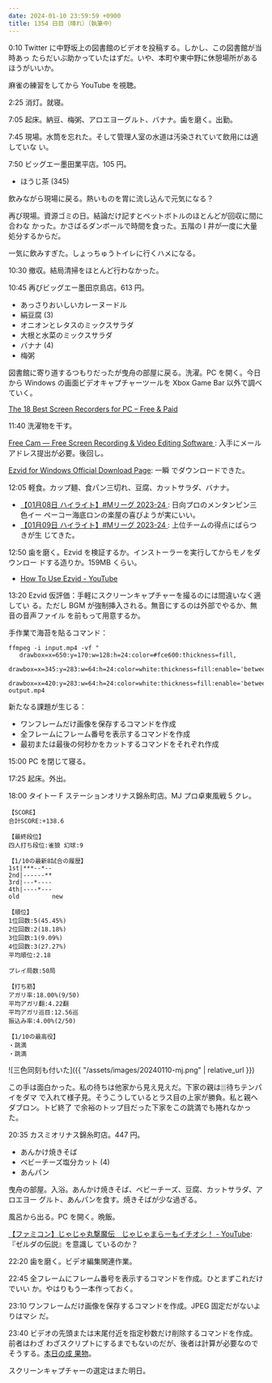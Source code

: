 ```yaml
---
date: 2024-01-10 23:59:59 +0900
title: 1354 日目（晴れ）（執筆中）
---
```


0:10 Twitter に中野坂上の図書館のビデオを投稿する。しかし、この図書館が当時あっ
たらだいぶ助かっていたはずだ。いや、本町や東中野に休憩場所があるほうがいいか。

麻雀の練習をしてから YouTube を視聴。

2:25 消灯。就寝。

7:05 起床。納豆、梅粥、アロエヨーグルト、バナナ。歯を磨く。出勤。

7:45 現場。水筒を忘れた。そして管理人室の水道は汚染されていて飲用には適していな
い。

7:50 ビッグエー墨田業平店。105 円。

* ほうじ茶 (345)

飲みながら現場に戻る。熱いものを胃に流し込んで元気になる？

再び現場。資源ゴミの日。結論だけ記すとペットボトルのほとんどが回収に間に合わな
かった。かさばるダンボールで時間を食った。五階の I 井が一度に大量処分するからだ。

一気に飲みすぎた。しょっちゅうトイレに行くハメになる。

10:30 撤収。結局清掃をほとんど行わなかった。

10:45 再びビッグエー墨田京島店。613 円。

* あっさりおいしいカレーヌードル
* 絹豆腐 (3)
* オニオンとレタスのミックスサラダ
* 大根と水菜のミックスサラダ
* バナナ (4)
* 梅粥

図書館に寄り道するつもりだったが曳舟の部屋に戻る。洗濯。PC を開く。今日から
Windows の画面ビデオキャプチャーツールを Xbox Game Bar 以外で調べていく。

[The 18 Best Screen Recorders for PC – Free & Paid
](https://www.ispringsolutions.com/blog/10-best-screen-recording-software-for-windows-free-and-paid)

11:40 洗濯物を干す。

[Free Cam — Free Screen Recording & Video Editing Software
](https://www.freescreenrecording.com/): 入手にメールアドレス提出が必要。後回し。

[Ezvid for Windows Official Download Page](https://www.ezvid.com/download): 一瞬
でダウンロードできた。

12:05 軽食。カップ麺、食パン三切れ、豆腐、カットサラダ、バナナ。

* [【01月08日 ハイライト】#Mリーグ 2023-24
  ](https://www.youtube.com/watch?v=QjTAuK3P_Ug): 日向プロのメンタンピン三色イー
  ペーコー海底ロンの楽屋の喜びようが実にいい。
* [【01月09日 ハイライト】#Mリーグ 2023-24
  ](https://www.youtube.com/watch?v=bbnMCMYZ6So): 上位チームの得点にばらつきが生
  じてきた。

12:50 歯を磨く。Ezvid を検証するか。インストーラーを実行してからモノをダウンロー
ドする造りか。159MB くらい。

* [How To Use Ezvid - YouTube](https://www.youtube.com/watch?v=CyJGcATaCs0)

13:20 Ezvid 仮評価：手軽にスクリーンキャプチャーを撮るのには間違いなく適してい
る。ただし BGM が強制挿入される。無音にするのは外部でやるか、無音の音声ファイル
を前もって用意するか。

手作業で海苔を貼るコマンド：

```console
ffmpeg -i input.mp4 -vf "
   drawbox=x=650:y=170:w=128:h=24:color=#fce600:thickness=fill,
   drawbox=x=345:y=283:w=64:h=24:color=white:thickness=fill:enable='between(n,42,103)',
   drawbox=x=420:y=283:w=64:h=24:color=white:thickness=fill:enable='between(n,124,225)'" output.mp4
```

新たなる課題が生じる：

* ワンフレームだけ画像を保存するコマンドを作成
* 全フレームにフレーム番号を表示するコマンドを作成
* 最初または最後の何秒かをカットするコマンドをそれぞれ作成

15:00 PC を閉じて寝る。

17:25 起床。外出。

18:00 タイトー F ステーションオリナス錦糸町店。MJ プロ卓東風戦 5 クレ。

```text
【SCORE】
合計SCORE:+138.6

【最終段位】
四人打ち段位:雀狼 幻球:9

【1/10の最新8試合の履歴】
1st|***--*--
2nd|------**
3rd|---*----
4th|----*---
old         new

【順位】
1位回数:5(45.45%)
2位回数:2(18.18%)
3位回数:1(9.09%)
4位回数:3(27.27%)
平均順位:2.18

プレイ局数:50局

【打ち筋】
アガリ率:18.00%(9/50)
平均アガリ翻:4.22翻
平均アガリ巡目:12.56巡
振込み率:4.00%(2/50)

【1/10の最高役】
・跳満
・跳満
```

![三色同刻も付いた]({{ "/assets/images/20240110-mj.png" | relative_url }})

この手は面白かった。私の待ちは他家から見え見えだ。下家の親は🀕待ちテンパイをダマ
で入れて様子見。そうこうしているとラス目の上家が勝負。私と親へダブロン。トビ終了
で余裕のトップ目だった下家をこの跳満でも捲れなかった。

20:35 カスミオリナス錦糸町店。447 円。

* あんかけ焼きそば
* ベビーチーズ塩分カット (4)
* あんパン

曳舟の部屋。入浴。あんかけ焼きそば、ベビーチーズ、豆腐、カットサラダ、アロエヨー
グルト、あんパンを食す。焼きそばが少な過ぎる。

風呂から出る。PC を開く。晩飯。

[【ファミコン】じゃじゃ丸撃魔伝　じゃじゃまらーもイチオシ！ -
YouTube](https://www.youtube.com/watch?v=LeTz-53HQ3k): 『ゼルダの伝説』を意識し
ているのか？

22:20 歯を磨く。ビデオ編集関連作業。

22:45 全フレームにフレーム番号を表示するコマンドを作成。ひとまずこれだけでいい
か。やはりもう一本作っておく。

23:10 ワンフレームだけ画像を保存するコマンドを作成。JPEG 固定だがないよりはマシ
だ。

23:40 ビデオの先頭または末尾付近を指定秒数だけ削除するコマンドを作成。前者はわざ
わざスクリプトにするまでもないのだが、後者は計算が必要なのでそうする。[本日の成
果物](https://github.com/showa-yojyo/bin/commits/master/?since=2024-01-10&until=2024-01-10)。

スクリーンキャプチャーの選定はまた明日。
